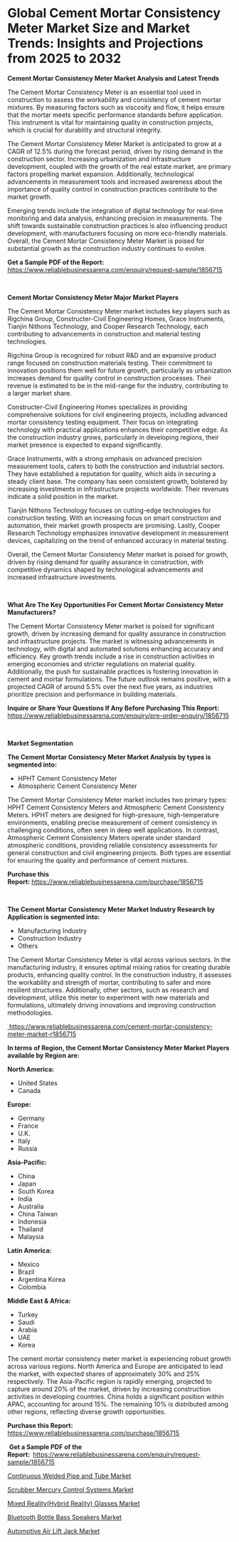 <p><h1>Global Cement Mortar Consistency Meter Market Size and Market Trends: Insights and Projections from 2025 to 2032</h1></p><p><strong>Cement Mortar Consistency Meter Market Analysis and Latest Trends</strong></p>
<p><p>The Cement Mortar Consistency Meter is an essential tool used in construction to assess the workability and consistency of cement mortar mixtures. By measuring factors such as viscosity and flow, it helps ensure that the mortar meets specific performance standards before application. This instrument is vital for maintaining quality in construction projects, which is crucial for durability and structural integrity.</p><p>The Cement Mortar Consistency Meter Market is anticipated to grow at a CAGR of 12.5% during the forecast period, driven by rising demand in the construction sector. Increasing urbanization and infrastructure development, coupled with the growth of the real estate market, are primary factors propelling market expansion. Additionally, technological advancements in measurement tools and increased awareness about the importance of quality control in construction practices contribute to the market growth. </p><p>Emerging trends include the integration of digital technology for real-time monitoring and data analysis, enhancing precision in measurements. The shift towards sustainable construction practices is also influencing product development, with manufacturers focusing on more eco-friendly materials. Overall, the Cement Mortar Consistency Meter Market is poised for substantial growth as the construction industry continues to evolve.</p></p>
<p><strong>Get a Sample PDF of the Report:&nbsp;</strong> <a href="https://www.reliablebusinessarena.com/enquiry/request-sample/1856715?utm_campaign=1948&utm_medium=2&utm_source=Github&utm_content=ia&utm_term=08012025&utm_id=cement-mortar-consistency-meter">https://www.reliablebusinessarena.com/enquiry/request-sample/1856715</a></p>
<p>&nbsp;</p>
<p><strong>Cement Mortar Consistency Meter Major Market Players</strong></p>
<p><p>The Cement Mortar Consistency Meter market includes key players such as Rigchina Group, Constructer-Civil Engineering Homes, Grace Instruments, Tianjin Nithons Technology, and Cooper Research Technology, each contributing to advancements in construction and material testing technologies.</p><p>Rigchina Group is recognized for robust R&D and an expansive product range focused on construction materials testing. Their commitment to innovation positions them well for future growth, particularly as urbanization increases demand for quality control in construction processes. Their revenue is estimated to be in the mid-range for the industry, contributing to a larger market share.</p><p>Constructer-Civil Engineering Homes specializes in providing comprehensive solutions for civil engineering projects, including advanced mortar consistency testing equipment. Their focus on integrating technology with practical applications enhances their competitive edge. As the construction industry grows, particularly in developing regions, their market presence is expected to expand significantly.</p><p>Grace Instruments, with a strong emphasis on advanced precision measurement tools, caters to both the construction and industrial sectors. They have established a reputation for quality, which aids in securing a steady client base. The company has seen consistent growth, bolstered by increasing investments in infrastructure projects worldwide. Their revenues indicate a solid position in the market.</p><p>Tianjin Nithons Technology focuses on cutting-edge technologies for construction testing. With an increasing focus on smart construction and automation, their market growth prospects are promising. Lastly, Cooper Research Technology emphasizes innovative development in measurement devices, capitalizing on the trend of enhanced accuracy in material testing.</p><p>Overall, the Cement Mortar Consistency Meter market is poised for growth, driven by rising demand for quality assurance in construction, with competitive dynamics shaped by technological advancements and increased infrastructure investments.</p></p>
<p>&nbsp;</p>
<p><strong>What Are The Key Opportunities For Cement Mortar Consistency Meter Manufacturers?</strong></p>
<p><p>The Cement Mortar Consistency Meter market is poised for significant growth, driven by increasing demand for quality assurance in construction and infrastructure projects. The market is witnessing advancements in technology, with digital and automated solutions enhancing accuracy and efficiency. Key growth trends include a rise in construction activities in emerging economies and stricter regulations on material quality. Additionally, the push for sustainable practices is fostering innovation in cement and mortar formulations. The future outlook remains positive, with a projected CAGR of around 5.5% over the next five years, as industries prioritize precision and performance in building materials.</p></p>
<p><strong>Inquire or Share Your Questions If Any Before Purchasing This Report:</strong> <a href="https://www.reliablebusinessarena.com/enquiry/pre-order-enquiry/1856715?utm_campaign=1948&utm_medium=2&utm_source=Github&utm_content=ia&utm_term=08012025&utm_id=cement-mortar-consistency-meter">https://www.reliablebusinessarena.com/enquiry/pre-order-enquiry/1856715</a></p>
<p>&nbsp;</p>
<p><strong>Market Segmentation</strong></p>
<p><strong>The Cement Mortar Consistency Meter Market Analysis by types is segmented into:</strong></p>
<p><ul><li>HPHT Cement Consistency Meter</li><li>Atmospheric Cement Consistency Meter</li></ul></p>
<p><p>The Cement Mortar Consistency Meter market includes two primary types: HPHT Cement Consistency Meters and Atmospheric Cement Consistency Meters. HPHT meters are designed for high-pressure, high-temperature environments, enabling precise measurement of cement consistency in challenging conditions, often seen in deep well applications. In contrast, Atmospheric Cement Consistency Meters operate under standard atmospheric conditions, providing reliable consistency assessments for general construction and civil engineering projects. Both types are essential for ensuring the quality and performance of cement mixtures.</p></p>
<p><strong>Purchase this Report:&nbsp;</strong><a href="https://www.reliablebusinessarena.com/purchase/1856715?utm_campaign=1948&utm_medium=2&utm_source=Github&utm_content=ia&utm_term=08012025&utm_id=cement-mortar-consistency-meter">https://www.reliablebusinessarena.com/purchase/1856715</a></p>
<p>&nbsp;</p>
<p><strong>The Cement Mortar Consistency Meter Market Industry Research by Application is segmented into:</strong></p>
<p><ul><li>Manufacturing Industry</li><li>Construction Industry</li><li>Others</li></ul></p>
<p><p>The Cement Mortar Consistency Meter is vital across various sectors. In the manufacturing industry, it ensures optimal mixing ratios for creating durable products, enhancing quality control. In the construction industry, it assesses the workability and strength of mortar, contributing to safer and more resilient structures. Additionally, other sectors, such as research and development, utilize this meter to experiment with new materials and formulations, ultimately driving innovations and improving construction methodologies.</p></p>
<p><a href="https://www.reliablebusinessarena.com/cement-mortar-consistency-meter-market-r1856715?utm_campaign=1948&utm_medium=2&utm_source=Github&utm_content=ia&utm_term=08012025&utm_id=cement-mortar-consistency-meter">&nbsp;https://www.reliablebusinessarena.com/cement-mortar-consistency-meter-market-r1856715</a></p>
<p><strong>In terms of Region, the Cement Mortar Consistency Meter Market Players available by Region are:</strong></p>
<p>
    <p> <strong> North America: </strong>
        <ul>
            <li>United States</li>
            <li>Canada</li>
        </ul>
        </p> 
    <p> <strong> Europe: </strong>
        <ul>
            <li>Germany</li>
            <li>France</li>
            <li>U.K.</li>
            <li>Italy</li>
            <li>Russia</li>
        </ul>
        </p> 
    <p> <strong> Asia-Pacific: </strong>
        <ul>
            <li>China</li>
            <li>Japan</li>
            <li>South Korea</li>
            <li>India</li>
            <li>Australia</li>
            <li>China Taiwan</li>
            <li>Indonesia</li>
            <li>Thailand</li>
            <li>Malaysia</li>
        </ul>
        </p> 
    <p> <strong> Latin America: </strong>
        <ul>
            <li>Mexico</li>
            <li>Brazil</li>
            <li>Argentina Korea</li>
            <li>Colombia</li>
        </ul>
        </p> 
    <p> <strong> Middle East & Africa: </strong>
        <ul>
            <li>Turkey</li>
            <li>Saudi</li>
            <li>Arabia</li>
            <li>UAE</li>
            <li>Korea</li>
        </ul>
    </p>
    </p>
<p><p>The cement mortar consistency meter market is experiencing robust growth across various regions. North America and Europe are anticipated to lead the market, with expected shares of approximately 30% and 25% respectively. The Asia-Pacific region is rapidly emerging, projected to capture around 20% of the market, driven by increasing construction activities in developing countries. China holds a significant position within APAC, accounting for around 15%. The remaining 10% is distributed among other regions, reflecting diverse growth opportunities.</p></p>
<p><strong>Purchase this Report: </strong><a href="https://www.reliablebusinessarena.com/purchase/1856715?utm_campaign=1948&utm_medium=2&utm_source=Github&utm_content=ia&utm_term=08012025&utm_id=cement-mortar-consistency-meter">https://www.reliablebusinessarena.com/purchase/1856715</a></p>
<p>&nbsp;<strong>Get a Sample PDF of the Report:&nbsp;&nbsp;</strong><a href="https://www.reliablebusinessarena.com/enquiry/request-sample/1856715?utm_campaign=1948&utm_medium=2&utm_source=Github&utm_content=ia&utm_term=08012025&utm_id=cement-mortar-consistency-meter">https://www.reliablebusinessarena.com/enquiry/request-sample/1856715</a></p>
<p><strong></strong></p>
<p><p><a href="https://www.linkedin.com/pulse/continuous-welded-pipe-tube-market-size-revenue-trend-vfdwf?utm_campaign=1948&utm_medium=2&utm_source=Github&utm_content=ia&utm_term=08012025&utm_id=cement-mortar-consistency-meter">Continuous Welded Pipe and Tube Market</a></p><p><a href="https://www.linkedin.com/pulse/scrubber-mercury-control-systems-marketanticipated-grow-pryif?utm_campaign=1948&utm_medium=2&utm_source=Github&utm_content=ia&utm_term=08012025&utm_id=cement-mortar-consistency-meter">Scrubber Mercury Control Systems Market</a></p><p><a href="https://www.linkedin.com/pulse/insightful-highlights-mixed-realityhybrid-reality-glasses-market-report-aajqc?utm_campaign=1948&utm_medium=2&utm_source=Github&utm_content=ia&utm_term=08012025&utm_id=cement-mortar-consistency-meter">Mixed Reality(Hybrid Reality) Glasses Market</a></p><p><a href="https://www.linkedin.com/pulse/bluetooth-bottle-bass-speakers-market-analysis-witch-focus-key-drivers-0whwc?utm_campaign=1948&utm_medium=2&utm_source=Github&utm_content=ia&utm_term=08012025&utm_id=cement-mortar-consistency-meter">Bluetooth Bottle Bass Speakers Market</a></p><p><a href="https://www.linkedin.com/pulse/automotive-air-lift-jack-market-size-analysis-quantitative-gj8af?utm_campaign=1948&utm_medium=2&utm_source=Github&utm_content=ia&utm_term=08012025&utm_id=cement-mortar-consistency-meter">Automotive Air Lift Jack Market</a></p></p>